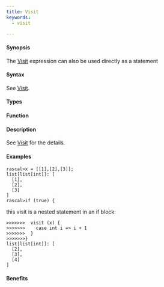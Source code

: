 ```yaml
---
title: Visit
keywords:
  - visit

---
```


#### Synopsis

The [Visit](/docs//Rascal/Expressions/Visit) expression can also be used directly as a statement

#### Syntax

See [Visit](/docs//Rascal/Expressions/Visit).

#### Types

#### Function

#### Description

See [Visit](/docs//Rascal/Expressions/Visit) for the details.

#### Examples


```rascal-shell
rascal>x = [[1],[2],[3]];
list[list[int]]: [
  [1],
  [2],
  [3]
]
rascal>if (true) {
```
this visit is a nested statement in an if block:
```rascal-shell
>>>>>>>  visit (x) {
>>>>>>>    case int i => i + 1
>>>>>>>  }
>>>>>>>}
list[list[int]]: [
  [2],
  [3],
  [4]
]
```

#### Benefits


